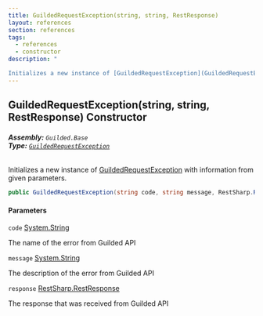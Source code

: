 ```yaml
---
title: GuildedRequestException(string, string, RestResponse)
layout: references
section: references
tags:
  - references
  - constructor
description: "

Initializes a new instance of [GuildedRequestException](GuildedRequestException.md 'Guilded.Base.GuildedRequestException') with information from given parameters."
---
```


## GuildedRequestException(string, string, RestResponse) Constructor
###### **Assembly:** `Guilded.Base`<br/>**Type:** [`GuildedRequestException`](GuildedRequestException.md 'Guilded.Base.GuildedRequestException')

Initializes a new instance of [GuildedRequestException](GuildedRequestException.md 'Guilded.Base.GuildedRequestException') with information from given parameters.

```csharp
public GuildedRequestException(string code, string message, RestSharp.RestResponse response);
```
#### Parameters

<a name='Guilded.Base.GuildedRequestException.GuildedRequestException(string,string,RestSharp.RestResponse).code'></a>

`code` [System.String](https://docs.microsoft.com/en-us/dotnet/api/System.String 'System.String')

The name of the error from Guilded API

<a name='Guilded.Base.GuildedRequestException.GuildedRequestException(string,string,RestSharp.RestResponse).message'></a>

`message` [System.String](https://docs.microsoft.com/en-us/dotnet/api/System.String 'System.String')

The description of the error from Guilded API

<a name='Guilded.Base.GuildedRequestException.GuildedRequestException(string,string,RestSharp.RestResponse).response'></a>

`response` [RestSharp.RestResponse](https://docs.microsoft.com/en-us/dotnet/api/RestSharp.RestResponse 'RestSharp.RestResponse')

The response that was received from Guilded API